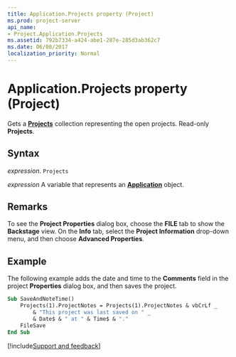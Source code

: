```yaml
---
title: Application.Projects property (Project)
ms.prod: project-server
api_name:
- Project.Application.Projects
ms.assetid: 792b7334-a424-abe1-287e-285d3ab362c7
ms.date: 06/08/2017
localization_priority: Normal
---
```



# Application.Projects property (Project)

Gets a  **[Projects](Project.projects.md)** collection representing the open projects. Read-only **Projects**.


## Syntax

_expression_. `Projects`

_expression_ A variable that represents an **[Application](Project.Application.md)** object.


## Remarks

To see the  **Project Properties** dialog box, choose the **FILE** tab to show the **Backstage** view. On the **Info** tab, select the **Project Information** drop-down menu, and then choose **Advanced Properties**.


## Example

The following example adds the date and time to the  **Comments** field in the project **Properties** dialog box, and then saves the project.


```vb
Sub SaveAndNoteTime() 
    Projects(1).ProjectNotes = Projects(1).ProjectNotes & vbCrLf _ 
        & "This project was last saved on " _ 
        & Date$ & " at " & Time$ & "." 
    FileSave 
End Sub
```

[!include[Support and feedback](~/includes/feedback-boilerplate.md)]